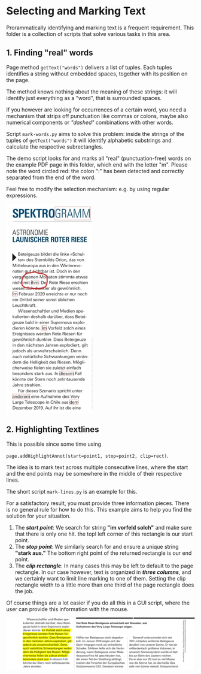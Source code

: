 # Selecting and Marking Text
Prorammatically identifying and marking text is a frequent requirement. This folder is a collection of scripts that solve various tasks in this area.

## 1. Finding "real" words
Page method `getText("words")` delivers a list of tuples. Each tuples identifies a string without embedded spaces, together with its position on the page.

The method knows nothing about the meaning of these strings: it will identify just everything as a "word", that is surrounded spaces.

If you however are looking for occurrences of a certain word, you need a mechanism that strips off punctuation like commas or colons, maybe also numerical components or *"dashed"* combinations with other words.

Script `mark-words.py` aims to solve this problem: inside the strings of the tuples of `getText("words")` it will identify alphabetic substrings and calculate the respective subrectangles.

The demo script looks for and marks all "real" (punctuation-free) words on the example PDF page in this folder, which end with the letter "m". Please note the word circled red: the colon ":" has been detected and correctly separated from the end of the word.

Feel free to modify the selection mechanism: e.g. by using regular expressions.

![screen1](mark-words.jpg)

## 2. Highlighting Textlines
This is possible since some time using

`page.addHighlightAnnot(start=point1, stop=point2, clip=rect)`.

The idea is to mark text across multiple consecutive lines, where the start and the end points may be somewhere in the middle of their respective lines.

The short script `mark-lines.py` is an example for this.

For a satisfactory result, you must provide three information pieces. There is no general rule for how to do this. This example aims to help you find the solution for your situation.
1. The **_start point_**: We search for string **"im vorfeld solch"** and make sure that there is only one hit. the topl left corner of this rectangle is our start point.
2. The **_stop point_**: We similarly search for and ensure a unique string **"stark aus."** The bottom right point of the returned rectangle is our end point.
3. The **_clip rectangle_**: In many cases this may be left to default to the page rectangle. In our case however, text is organized in **_three columns_**, and we certainly want to limit line marking to one of them. Setting the clip rectangle width to a little more than one third of the page rectangle does the job.

Of course things are a lot easier if you do all this in a GUI script, where the user can provide this information with the mouse.

![screen](mark-lines.png)


